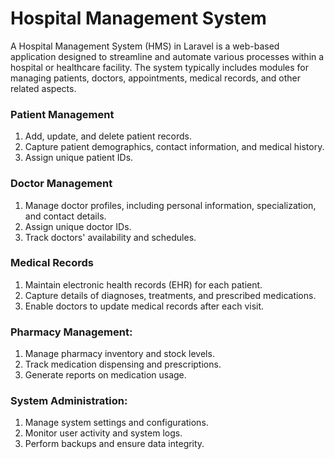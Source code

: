 # Hospital Management System
A Hospital Management System (HMS) in Laravel is a web-based application designed to streamline and automate various processes within a hospital or healthcare facility. The system typically includes modules for managing patients, doctors, appointments, medical records, and other related aspects.

### Patient Management
1.  Add, update, and delete patient records.
2.  Capture patient demographics, contact information, and medical history.
3.  Assign unique patient IDs.

### Doctor Management
1.  Manage doctor profiles, including personal information, specialization, and contact details.
2.  Assign unique doctor IDs.
3.  Track doctors' availability and schedules.

### Medical Records
1.  Maintain electronic health records (EHR) for each patient.
2.  Capture details of diagnoses, treatments, and prescribed medications.
3.  Enable doctors to update medical records after each visit.

### Pharmacy Management:
1.  Manage pharmacy inventory and stock levels.
2.  Track medication dispensing and prescriptions.
3.  Generate reports on medication usage.

### System Administration:

1.  Manage system settings and configurations.
2.  Monitor user activity and system logs.
3.  Perform backups and ensure data integrity.
